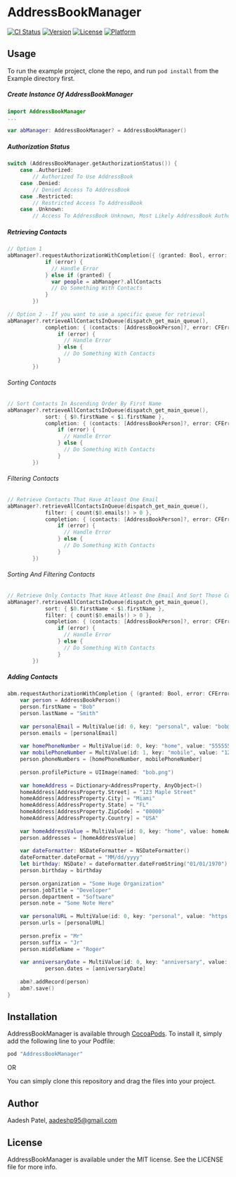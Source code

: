 # AddressBookManager

[![CI Status](http://img.shields.io/travis/aadesh/AddressBookManager.svg?style=flat)](https://travis-ci.org/aadesh/AddressBookManager)
[![Version](https://img.shields.io/cocoapods/v/AddressBookManager.svg?style=flat)](http://cocoapods.org/pods/AddressBookManager)
[![License](https://img.shields.io/cocoapods/l/AddressBookManager.svg?style=flat)](http://cocoapods.org/pods/AddressBookManager)
[![Platform](https://img.shields.io/cocoapods/p/AddressBookManager.svg?style=flat)](http://cocoapods.org/pods/AddressBookManager)

## Usage

To run the example project, clone the repo, and run `pod install` from the Example directory first.

##### Create Instance Of AddressBookManager
```swift
import AddressBookManager
...

var abManager: AddressBookManager? = AddressBookManager()
```

##### Authorization Status

```swift
switch (AddressBookManager.getAuthorizationStatus()) {
    case .Authorized:
        // Authorized To Use AddressBook
    case .Denied:
        // Denied Access To AddressBook
    case .Restricted:
        // Restricted Access To AddressBook
    case .Unknown:
        // Access To AddressBook Unknown, Most Likely AddressBook Authorization Has Not Been Requested Yet
```

##### Retrieving Contacts

```swift
// Option 1
abManager?.requestAuthorizationWithCompletion({ (granted: Bool, error: CFError?) -> Void in
            if (error) {
              // Handle Error 
            } else if (granted) {
              var people = abManager?.allContacts
              // Do Something With Contacts
            }
        })
        
// Option 2 - If you want to use a specific queue for retrieval
abManager?.retrieveAllContactsInQueue(dispatch_get_main_queue(),
            completion: { (contacts: [AddressBookPerson]?, error: CFError?) -> Void in
                if (error) {
                  // Handle Error
                } else {
                  // Do Something With Contacts
                }
        })
```

###### Sorting Contacts
```swift
// Sort Contacts In Ascending Order By First Name
abManager?.retrieveAllContactsInQueue(dispatch_get_main_queue(),
            sort: { $0.firstName < $1.firstName },
            completion: { (contacts: [AddressBookPerson]?, error: CFError?) -> Void in
                if (error) {
                  // Handle Error
                } else {
                  // Do Something With Contacts
                }
        })
```

###### Filtering Contacts
```swift
// Retrieve Contacts That Have Atleast One Email
abManager?.retrieveAllContactsInQueue(dispatch_get_main_queue(),
            filter: { count($0.emails!) > 0 },
            completion: { (contacts: [AddressBookPerson]?, error: CFError?) -> Void in
                if (error) {
                  // Handle Error
                } else {
                  // Do Something With Contacts
                }
        })
```

###### Sorting And Filtering Contacts
```swift
// Retrieve Only Contacts That Have Atleast One Email And Sort Those Contacts In Ascending Order By First Name
abManager?.retrieveAllContactsInQueue(dispatch_get_main_queue(),
            sort: { $0.firstName < $1.firstName },
            filter: { count($0.emails!) > 0 },
            completion: { (contacts: [AddressBookPerson]?, error: CFError?) -> Void in
                if (error) {
                  // Handle Error
                } else {
                  // Do Something With Contacts
                }
        })
```

##### Adding Contacts

```swift
abm.requestAuthorizationWithCompletion { (granted: Bool, error: CFError?) -> Void in
    var person = AddressBookPerson()
    person.firstName = "Bob"
    person.lastName = "Smith"
            
    var personalEmail = MultiValue(id: 0, key: "personal", value: "bob@mail.com")
    person.emails = [personalEmail]
            
    var homePhoneNumber = MultiValue(id: 0, key: "home", value: "5555555555")
    var mobilePhoneNumber = MultiValue(id: 1, key: "mobile", value: "1234567890")
    person.phoneNumbers = [homePhoneNumber, mobilePhoneNumber]
            
    person.profilePicture = UIImage(named: "bob.png")
            
    var homeAddress = Dictionary<AddressProperty, AnyObject>()
    homeAddress[AddressProperty.Street] = "123 Maple Street"
    homeAddress[AddressProperty.City] = "Miami"
    homeAddress[AddressProperty.State] = "FL"
    homeAddress[AddressProperty.ZipCode] = "00000"
    homeAddress[AddressProperty.Country] = "USA"
            
    var homeAddressValue = MultiValue(id: 0, key: "home", value: homeAddress)
    person.addresses = [homeAddressValue]
            
    var dateFormatter: NSDateFormatter = NSDateFormatter()
    dateFormatter.dateFormat = "MM/dd/yyyy"
    let birthday: NSDate? = dateFormatter.dateFromString("01/01/1970")
    person.birthday = birthday
            
    person.organization = "Some Huge Organization"
    person.jobTitle = "Developer"
    person.department = "Software"
    person.note = "Some Note Here"
            
    var personalURL = MultiValue(id: 0, key: "personal", value: "https://somewebsite")
    person.urls = [personalURL]
            
    person.prefix = "Mr"
    person.suffix = "Jr"
    person.middleName = "Roger"
            
    var anniversaryDate = MultiValue(id: 0, key: "anniversary", value: dateFormatter.dateFromString("02/02/2000"))
            person.dates = [anniversaryDate]
            
    abm?.addRecord(person)
    abm?.save()
}
```
## Installation

AddressBookManager is available through [CocoaPods](http://cocoapods.org). To install
it, simply add the following line to your Podfile:

```ruby
pod "AddressBookManager"
```
OR

You can simply clone this repository and drag the files into your project.

## Author

Aadesh Patel, aadeshp95@gmail.com

## License

AddressBookManager is available under the MIT license. See the LICENSE file for more info.
